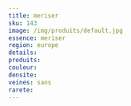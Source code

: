 ```yaml
---
title: meriser
sku: 143
image: /img/produits/default.jpg
essence: meriser
region: europe
details: 
produits:
couleur: 
densite: 
veines: sans
rarete: 
---
```

